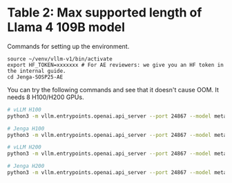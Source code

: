 # Table 2: Max supported length of Llama 4 109B model

Commands for setting up the environment.
```
source ~/venv/vllm-v1/bin/activate 
export HF_TOKEN=xxxxxxx # For AE reviewers: we give you an HF token in the internal guide.
cd Jenga-SOSP25-AE
```

You can try the following commands and see that it doesn't cause OOM. It needs 8 H100/H200 GPUs.
```bash
# vLLM H100
python3 -m vllm.entrypoints.openai.api_server --port 24867 --model meta-llama/Llama-4-Scout-17B-16E-Instruct --tensor_parallel_size 8 --max-model-len 13000000 --disable-log-requests --disable-hybrid-allocator 

# Jenga H100
python3 -m vllm.entrypoints.openai.api_server --port 24867 --model meta-llama/Llama-4-Scout-17B-16E-Instruct --tensor_parallel_size 8 --max-model-len 52000000 --disable-log-requests

# vLLM H200
python3 -m vllm.entrypoints.openai.api_server --port 24867 --model meta-llama/Llama-4-Scout-17B-16E-Instruct --tensor_parallel_size 8 --max-model-len 37000000 --disable-log-requests --disable-hybrid-allocator 

# Jenga H200
python3 -m vllm.entrypoints.openai.api_server --port 24867 --model meta-llama/Llama-4-Scout-17B-16E-Instruct --tensor_parallel_size 8 --max-model-len 147000000 --disable-log-requests
```
